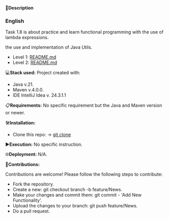 📄**Description**

### English
Task 1.8 is about practice and learn functional programming with the use of lambda expressions.

the use and implementation of Java Utils.

- Level 1: [README.md](https://github.com/isaac-diez/1.8-Lambdas/tree/master/Level1/src/main/java/org/example/README.md)
- Level 2: [README.md](https://github.com/isaac-diez/1.8-Lambdas/tree/master/Level2/src/main/java/org/example/README.md)

💻**Stack used:**
Project created with:
- Java v.21.
- Maven v.4.0.0.
- IDE IntelliJ Idea v. 24.3.1.1

📋**Requirements:**
No specific requirement but the Java and Maven version or newer.

🛠️**Installation:**
- Clone this repo: -> [git clone](https://github.com/isaac-diez/1.8-Lambdas.git)

▶️**Execution:** No specific instruction.

🌐**Deployment:** N/A.

🤝**Contributions:**

Contributions are welcome! Please follow the following steps to contribute:

- Fork the repository.
- Create a new: git checkout branch -b feature/News.
- Make your changes and commit them: git commit - 'Add New Functionality'.
- Upload the changes to your branch: git push feature/News.
- Do a pull request.